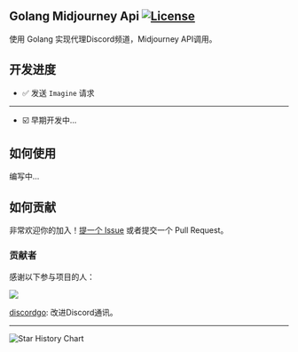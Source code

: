Golang Midjourney Api [![License](https://img.shields.io/static/v1?label=license&message=GPL3.0&color=green)](https://github.com/hugoshao/go_midjourney-api/blob/main/LICENSE)
---
使用 Golang 实现代理Discord频道，Midjourney API调用。

## 开发进度
- ✅  发送 `Imagine` 请求
---
- ☑️  早期开发中...

## 如何使用
编写中...

## 如何贡献

非常欢迎你的加入！[提一个 Issue](https://github.com/hugoshao/go_midjourney-api/issues/new) 或者提交一个 Pull Request。


### 贡献者

感谢以下参与项目的人：

<a href="https://github.com/hugoshao/go_midjourney-api/graphs/contributors"><img src="https://contrib.rocks/image?repo=hugoshao/go_midjourney-api" /></a>

[discordgo](https://github.com/bwmarrin/discordgo): 改进Discord通讯。



---
![Star History Chart](https://api.star-history.com/svg?repos=hugoshao/go_midjourney-api&type=Date)
